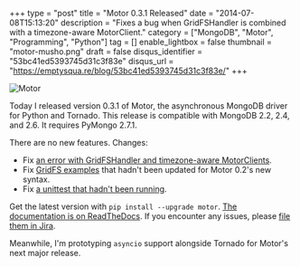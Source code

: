 +++
type = "post"
title = "Motor 0.3.1 Released"
date = "2014-07-08T15:13:20"
description = "Fixes a bug when GridFSHandler is combined with a timezone-aware MotorClient."
category = ["MongoDB", "Motor", "Programming", "Python"]
tag = []
enable_lightbox = false
thumbnail = "motor-musho.png"
draft = false
disqus_identifier = "53bc41ed5393745d31c3f83e"
disqus_url = "https://emptysqua.re/blog/53bc41ed5393745d31c3f83e/"
+++

<p><img style="display:block; margin-left:auto; margin-right:auto;" src="motor-musho.png" alt="Motor" title="motor-musho.png" border="0" /></p>
<p>Today I released version 0.3.1 of Motor, the asynchronous MongoDB driver for Python and Tornado. This release is compatible with MongoDB 2.2, 2.4, and 2.6. It requires PyMongo 2.7.1.</p>
<p>There are no new features. Changes:</p>
<ul>
<li>Fix <a href="https://jira.mongodb.org/browse/MOTOR-43">an error with GridFSHandler and timezone-aware MotorClients</a>.</li>
<li>Fix <a href="http://motor.readthedocs.org/en/stable/examples/gridfs.html">GridFS examples</a> that hadn't been updated for Motor 0.2's new syntax.</li>
<li>Fix <a href="https://github.com/mongodb/motor/commit/395ccac2823cbd193fdc5a9345f79f084656c5e3">a unittest that hadn't been running</a>.</li>
</ul>
<p>Get the latest version with <code>pip install --upgrade motor</code>. <a href="http://motor.readthedocs.org/en/stable">The documentation is on ReadTheDocs</a>. If you encounter any issues, please <a href="https://jira.mongodb.org/browse/MOTOR">file them in Jira</a>.</p>
<p>Meanwhile, I'm prototyping <code>asyncio</code> support alongside Tornado for Motor's next major release.</p>
